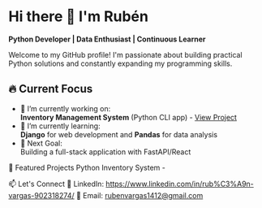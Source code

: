# Hi there 👋 I'm Rubén

**Python Developer | Data Enthusiast | Continuous Learner**

Welcome to my GitHub profile! I'm passionate about building practical Python solutions and constantly expanding my programming skills.

## 🔥 Current Focus

- 🔭 I’m currently working on:  
  **Inventory Management System** (Python CLI app) - [View Project](https://github.com/rubn1412/Proyectos)
- 🌱 I’m currently learning:  
  **Django** for web development and **Pandas** for data analysis
- 🚀 Next Goal:  
  Building a full-stack application with FastAPI/React

📂 Featured Projects
Python Inventory System -

📫 Let's Connect
💼 LinkedIn: https://www.linkedin.com/in/rub%C3%A9n-vargas-902318274/
📧 Email: rubenvargas1412@gmail.com
